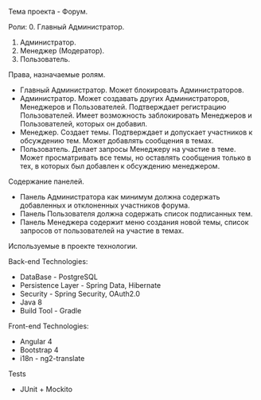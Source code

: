 Тема проекта - Форум.

Роли:
0. Главный Администратор.
1. Администратор.
2. Менеджер (Модератор).
3. Пользователь.

Права, назначаемые ролям.
- Главный Администратор.
Может блокировать Администраторов.
- Администратор.
 Может создавать других Администраторов, Менеджеров и Пользователей. Подтверждает регистрацию Пользователей. Имеет возможность заблокировать Менеджеров и Пользователей, которых он добавил.
- Менеджер. 
Создает темы. Подтверждает и допускает участников к обсуждению тем. Может добавлять сообщения в темах.
- Пользователь. Делает запросы Менеджеру на участие в теме. Может просматривать все темы, но оставлять сообщения только в тех, в которых был добавлен к обсуждению менеджером.

Содержание панелей.
- Панель Администратора как минимум должна содержать добавленных и отклоненных участников форума.
- Панель Пользователя должна содержать список подписанных тем.
- Панель Менеджера содержит меню создания новой темы, список запросов от пользователей на участие в темах.

Используемые в проекте технологии.

Back-end Technologies:
- DataBase - PostgreSQL
- Persistence Layer - Spring Data, Hibernate
- Security - Spring Security, OAuth2.0
- Java 8
- Build Tool - Gradle

Front-end Technologies:
- Angular 4
- Bootstrap 4
- i18n - ng2-translate

Tests
- JUnit + Mockito
